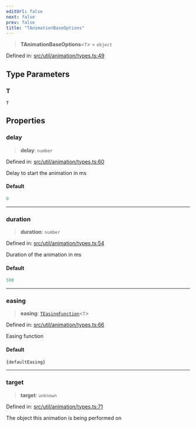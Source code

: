```yaml
---
editUrl: false
next: false
prev: false
title: "TAnimationBaseOptions"
---
```


> **TAnimationBaseOptions**\<`T`\> = `object`

Defined in: [src/util/animation/types.ts:49](https://github.com/fabricjs/fabric.js/blob/e114448a1bce9b68a3e1bba337bc0c83a35c1aa5/src/util/animation/types.ts#L49)

## Type Parameters

### T

`T`

## Properties

### delay

> **delay**: `number`

Defined in: [src/util/animation/types.ts:60](https://github.com/fabricjs/fabric.js/blob/e114448a1bce9b68a3e1bba337bc0c83a35c1aa5/src/util/animation/types.ts#L60)

Delay to start the animation in ms

#### Default

```ts
0
```

***

### duration

> **duration**: `number`

Defined in: [src/util/animation/types.ts:54](https://github.com/fabricjs/fabric.js/blob/e114448a1bce9b68a3e1bba337bc0c83a35c1aa5/src/util/animation/types.ts#L54)

Duration of the animation in ms

#### Default

```ts
500
```

***

### easing

> **easing**: [`TEasingFunction`](/api/fabric/namespaces/util/type-aliases/teasingfunction/)\<`T`\>

Defined in: [src/util/animation/types.ts:66](https://github.com/fabricjs/fabric.js/blob/e114448a1bce9b68a3e1bba337bc0c83a35c1aa5/src/util/animation/types.ts#L66)

Easing function

#### Default

```ts
{defaultEasing}
```

***

### target

> **target**: `unknown`

Defined in: [src/util/animation/types.ts:71](https://github.com/fabricjs/fabric.js/blob/e114448a1bce9b68a3e1bba337bc0c83a35c1aa5/src/util/animation/types.ts#L71)

The object this animation is being performed on
